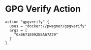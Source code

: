 # GPG Verify Action

```hcl
action "gpgverify" {
  uses = "docker://pwagner/gpgverify"
  args = [
    "0x0671E992E8A67A79"
  ]
}
```

